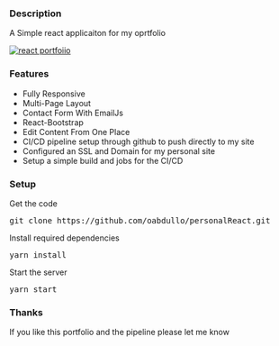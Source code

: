 ### Description

A Simple react applicaiton for my oprtfolio


[![react portfoiio](src/assets/images/react%20portfolio%20gif.gif)](https://oabdullo.com)

### Features

- Fully Responsive
- Multi-Page Layout
- Contact Form With EmailJs
- React-Bootstrap
- Edit Content From One Place
- CI/CD pipeline setup through github to push directly to my site
- Configured an SSL and Domain for my personal site
- Setup a simple build and jobs for the CI/CD

### Setup

Get the code

<pre>git clone https://github.com/oabdullo/personalReact.git</pre>
 
Install required dependencies

<pre>yarn install</pre>


Start the server

<pre>yarn start</pre>


### Thanks

If you like this portfolio and the pipeline please let me know
